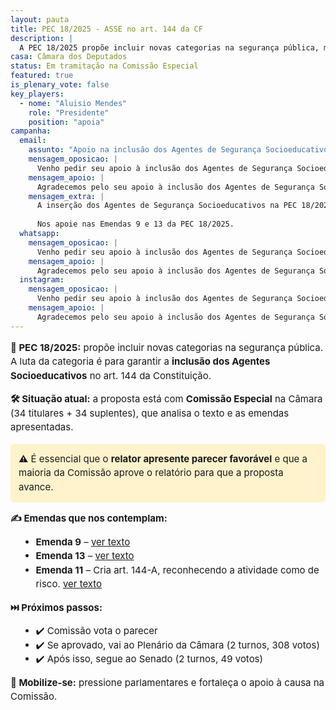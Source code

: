 ```yaml
---
layout: pauta
title: PEC 18/2025 - ASSE no art. 144 da CF
description: |
  A PEC 18/2025 propõe incluir novas categorias na segurança pública, modificando o art. 144 da Constituição. A nossa luta é pela inclusão dos Agentes de Segurança Socioeducativos nesse artigo.
casa: Câmara dos Deputados
status: Em tramitação na Comissão Especial
featured: true
is_plenary_vote: false
key_players:
  - nome: "Aluisio Mendes"
    role: "Presidente"
    position: "apoia"
campanha:
  email:
    assunto: "Apoio na inclusão dos Agentes de Segurança Socioeducativos na PEC 18/2025"
    mensagem_oposicao: |
      Venho pedir seu apoio à inclusão dos Agentes de Segurança Socioeducativos no art. 144 da Constituição, por meio das emendas à PEC 18/2025 (Emendas 9, 11 e 13). Nossa atividade é de risco e essencial à sociedade. Contamos com seu voto e compromisso com a valorização da categoria.
    mensagem_apoio: |
      Agradecemos pelo seu apoio à inclusão dos Agentes de Segurança Socioeducativos na PEC 18/2025. Sua posição fortalece uma categoria que atua diariamente em condições de risco e com grande responsabilidade social.
    mensagem_extra: |
      A inserção dos Agentes de Segurança Socioeducativos na PEC 18/2025 representa o reconhecimento de uma atividade essencial e de risco. Contamos com seu compromisso com a justiça e a segurança pública. Seu apoio pode fazer a diferença para milhares de profissionais que atuam na base do sistema socioeducativo.
      
      Nos apoie nas Emendas 9 e 13 da PEC 18/2025.
  whatsapp:
    mensagem_oposicao: |
      Venho pedir seu apoio à inclusão dos Agentes de Segurança Socioeducativos no art. 144 da Constituição, por meio das emendas à PEC 18/2025 (Emendas 9, 11 e 13). Nossa atividade é de risco e essencial à sociedade. Contamos com seu voto e compromisso com a valorização da categoria.
    mensagem_apoio: |
      Agradecemos pelo seu apoio à inclusão dos Agentes de Segurança Socioeducativos na PEC 18/2025. Sua posição fortalece uma categoria que atua diariamente em condições de risco e com grande responsabilidade social.
  instagram:
    mensagem_oposicao: |
      Venho pedir seu apoio à inclusão dos Agentes de Segurança Socioeducativos no art. 144 da Constituição, por meio das emendas à PEC 18/2025 (Emendas 9, 11 e 13). Nossa atividade é de risco e essencial à sociedade. Contamos com seu voto e compromisso com a valorização da categoria.
    mensagem_apoio: |
      Agradecemos pelo seu apoio à inclusão dos Agentes de Segurança Socioeducativos na PEC 18/2025. Sua posição fortalece uma categoria que atua diariamente em condições de risco e com grande responsabilidade social.
---
```


<section id="pec18" style="font-size: 15px; line-height: 1.5;">
  <p><strong>📌 PEC 18/2025:</strong> propõe incluir novas categorias na segurança pública. A luta da categoria é para garantir a <strong>inclusão dos Agentes Socioeducativos</strong> no art. 144 da Constituição.</p>

  <p><strong>🛠️ Situação atual:</strong> a proposta está com <strong>Comissão Especial</strong> na Câmara (34 titulares + 34 suplentes), que analisa o texto e as emendas apresentadas.</p>

  <div style="background-color: #fff3cd; border: 1px solid #ffeeba; padding: 0.8em; border-radius: 5px; margin: 1em 0;">
    ⚠️ É essencial que o <strong>relator apresente parecer favorável</strong> e que a maioria da Comissão aprove o relatório para que a proposta avance.
  </div>

  <p><strong>✍️ Emendas que nos contemplam:</strong></p>
  <ul style="margin-left: 1em;">
    <li><strong>Emenda 9</strong> – <a href="https://www.camara.leg.br/proposicoesWeb/prop_mostrarintegra?codteor=3011065&filename=EMC%209%20PEC01825%20=%3E%20PEC%2018/2025" target="_blank">ver texto</a></li>
    <li><strong>Emenda 13</strong> – <a href="https://www.camara.leg.br/proposicoesWeb/prop_mostrarintegra?codteor=3011563&filename=EMC%2013%20PEC01825%20=%3E%20PEC%2018/2025" target="_blank">ver texto</a></li>
    <li><strong>Emenda 11</strong> – Cria art. 144-A, reconhecendo a atividade como de risco. <a href="https://www.camara.leg.br/proposicoesWeb/prop_mostrarintegra?codteor=3011531&filename=EMC+11+PEC01825+%3D%3E+PEC+18/2025" target="_blank">ver texto</a></li>
  </ul>

  <p><strong>⏭️ Próximos passos:</strong></p>
  <ul style="margin-left: 1em;">
    <li>✔️ Comissão vota o parecer</li>
    <li>✔️ Se aprovado, vai ao Plenário da Câmara (2 turnos, 308 votos)</li>
    <li>✔️ Após isso, segue ao Senado (2 turnos, 49 votos)</li>
  </ul>

  <p><strong>🚀 Mobilize-se:</strong> pressione parlamentares e fortaleça o apoio à causa na Comissão.</p>
</section>
